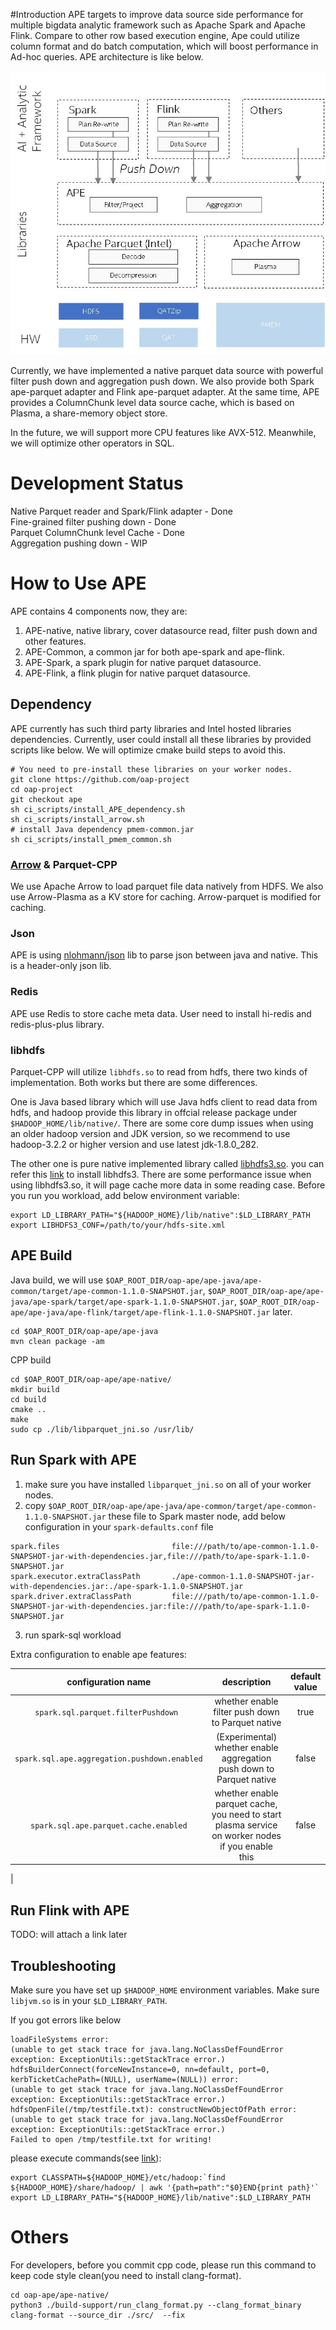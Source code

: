 #Introduction
APE targets to improve data source side performance for multiple bigdata analytic framework such as Apache Spark and Apache Flink. Compare to other row based execution engine, Ape could utilize column format and do batch computation, which will boost performance in Ad-hoc queries. APE architecture is like below.  

![image](../docs/image/ape_arch.jpg)

Currently, we have implemented a native parquet data source with powerful filter push down and aggregation push down. We also provide both Spark ape-parquet adapter and Flink ape-parquet adapter. At the same time, APE provides a ColumnChunk level data source cache, which is based on Plasma, a share-memory object store.   

In the future, we will support more CPU features like AVX-512. Meanwhile, we will optimize other operators in SQL. 

# Development Status

Native Parquet reader and Spark/Flink adapter - Done  
Fine-grained filter pushing down - Done  
Parquet ColumnChunk level Cache - Done  
Aggregation pushing down - WIP


# How to Use APE

APE contains 4 components now, they are:
1. APE-native, native library, cover datasource read, filter push down and other features.  
2. APE-Common, a common jar for both ape-spark and ape-flink.
3. APE-Spark, a spark plugin for native parquet datasource. 
4. APE-Flink, a flink plugin for native parquet datasource.

## Dependency
APE currently has such third party libraries and Intel hosted libraries dependencies. Currently, user could install all these libraries by provided scripts like below. We will optimize cmake build steps to avoid this. 

``` 
# You need to pre-install these libraries on your worker nodes.
git clone https://github.com/oap-project 
cd oap-project
git checkout ape
sh ci_scripts/install_APE_dependency.sh
sh ci_scripts/install_arrow.sh
# install Java dependency pmem-common.jar
sh ci_scripts/install_pmem_common.sh
```

### [Arrow](https://github.com/oap-project/arrow/tree/ape-dev) & Parquet-CPP

We use Apache Arrow to load parquet file data natively from HDFS. We also use Arrow-Plasma as a KV store for caching. Arrow-parquet is modified for caching.

### Json

APE is using [nlohmann/json](https://github.com/nlohmann/json) lib to parse json between java and native. This is a header-only json lib. 
 
### Redis 
APE use Redis to store cache meta data. User need to install hi-redis and redis-plus-plus library. 

### libhdfs
Parquet-CPP will utilize `libhdfs.so` to read from hdfs, there two kinds of implementation. Both works but there are some differences.

One is Java based library which will use Java hdfs client to read data from hdfs, and hadoop provide this library in offcial release package under `$HADOOP_HOME/lib/native/`. There are some core dump issues when using an older hadoop version and JDK version, so we recommend to use hadoop-3.2.2 or higher version and use latest jdk-1.8.0_282.

The other one is pure native implemented library called [libhdfs3.so](https://github.com/erikmuttersbach/libhdfs3). you can refer this [link](https://github.com/Intel-bigdata/OAP/blob/master/oap-data-source/arrow/README.md#use-libhdfs3-library-for-better-performanceoptional) to install libhdfs3. There are some performance issue when using libhdfs3.so, it will page cache more data in some reading case. Before you run you workload, add below environment variable:
```
export LD_LIBRARY_PATH="${HADOOP_HOME}/lib/native":$LD_LIBRARY_PATH
export LIBHDFS3_CONF=/path/to/your/hdfs-site.xml
```

## APE Build

Java build, we will use `$OAP_ROOT_DIR/oap-ape/ape-java/ape-common/target/ape-common-1.1.0-SNAPSHOT.jar`, `$OAP_ROOT_DIR/oap-ape/ape-java/ape-spark/target/ape-spark-1.1.0-SNAPSHOT.jar`, `$OAP_ROOT_DIR/oap-ape/ape-java/ape-flink/target/ape-flink-1.1.0-SNAPSHOT.jar` later.

```
cd $OAP_ROOT_DIR/oap-ape/ape-java
mvn clean package -am
```

CPP build
```
cd $OAP_ROOT_DIR/oap-ape/ape-native/
mkdir build
cd build
cmake ..
make
sudo cp ./lib/libparquet_jni.so /usr/lib/
```

## Run Spark with APE
 1. make sure you have installed `libparquet_jni.so` on all of your worker nodes.
 2. copy `$OAP_ROOT_DIR/oap-ape/ape-java/ape-common/target/ape-common-1.1.0-SNAPSHOT.jar` these file to Spark master node, add below configuration in your `spark-defaults.conf` file 
```
spark.files                         file:///path/to/ape-common-1.1.0-SNAPSHOT-jar-with-dependencies.jar,file:///path/to/ape-spark-1.1.0-SNAPSHOT.jar
spark.executor.extraClassPath       ./ape-common-1.1.0-SNAPSHOT-jar-with-dependencies.jar:./ape-spark-1.1.0-SNAPSHOT.jar
spark.driver.extraClassPath         file:///path/to/ape-common-1.1.0-SNAPSHOT-jar-with-dependencies.jar:file:///path/to/ape-spark-1.1.0-SNAPSHOT.jar
```

 3. run spark-sql workload

Extra configuration to enable ape features:

| configuration name | description | default value   
| :---: | :---: | :---: | 
| `spark.sql.parquet.filterPushdown ` | whether enable filter push down to Parquet native | true |
| `spark.sql.ape.aggregation.pushdown.enabled` | (Experimental) whether enable aggregation push down to Parquet native | false | 
|`spark.sql.ape.parquet.cache.enabled` | whether enable parquet cache, you need to start plasma service on worker nodes if you enable this | false |
|

## Run Flink with APE
TODO: will attach a link later

## Troubleshooting
Make sure you have set up `$HADOOP_HOME` environment variables. Make sure `libjvm.so` is in your `$LD_LIBRARY_PATH`.  
 
 If you got errors like below
 ```
loadFileSystems error:
(unable to get stack trace for java.lang.NoClassDefFoundError exception: ExceptionUtils::getStackTrace error.)
hdfsBuilderConnect(forceNewInstance=0, nn=default, port=0, kerbTicketCachePath=(NULL), userName=(NULL)) error:
(unable to get stack trace for java.lang.NoClassDefFoundError exception: ExceptionUtils::getStackTrace error.)
hdfsOpenFile(/tmp/testfile.txt): constructNewObjectOfPath error:
(unable to get stack trace for java.lang.NoClassDefFoundError exception: ExceptionUtils::getStackTrace error.)
Failed to open /tmp/testfile.txt for writing!
```
please execute commands(see [link](https://stackoverflow.com/questions/21064140/hadoop-c-hdfs-test-running-exception)):
```
export CLASSPATH=${HADOOP_HOME}/etc/hadoop:`find ${HADOOP_HOME}/share/hadoop/ | awk '{path=path":"$0}END{print path}'`
export LD_LIBRARY_PATH="${HADOOP_HOME}/lib/native":$LD_LIBRARY_PATH
```

# Others
For developers, before you commit cpp code, please run this command to keep code style clean(you need to install clang-format).
```
cd oap-ape/ape-native/ 
python3 ./build-support/run_clang_format.py --clang_format_binary clang-format --source_dir ./src/  --fix
```